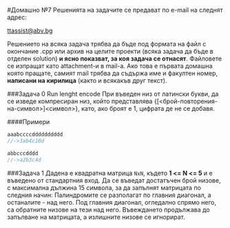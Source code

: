 #Домашно №7
Решенията на задачите се предават по e-mail на следнят адрес:

ttassist@abv.bg

Решението на всяка задача трябва да бъде под формата на файл с окончание .cpp или архив на целите проекти (всяка задача да бъде в отделен solution) **и ясно показват, за коя задача се отнасят**. Файловете се изпращат като attachment-и в mail-a. Ако това е първата домашна която пращате, самият mail трябва да съдържа име и факултен номер, **написани на кирилица** (както и всякакъв друг текст). 

###Задача 0 Run lenght encode
При въведен низ от латински букви, да се изведе компресиран низ, който представлява {[<брой-повторения-на-символ>]<символ>}, като, ако броят е 1, цифрата де не се добавя.

####Примери
```C++
aaabccccdddddddddd
//->3ab4c10d

abbcccdddd
//->a2b3c4d
```

###Задача 1
Дадена е квадратна матрица ```NxN```, където **1 <= N <= 5** и е въведено от стандартния вход. Да се въведат достатъчен брой низове, с максимална дължина 15 символа, за да запълнят матрицата по следния начин:
Палиндромите се разполагат по главния диагонал, а останалите - над него. Под главния диагонал, огледално спрямо него, са обратните низове на тези над него.
Въвеждането продължава до запълване на матрицата, а излишните низове се игнорират.
